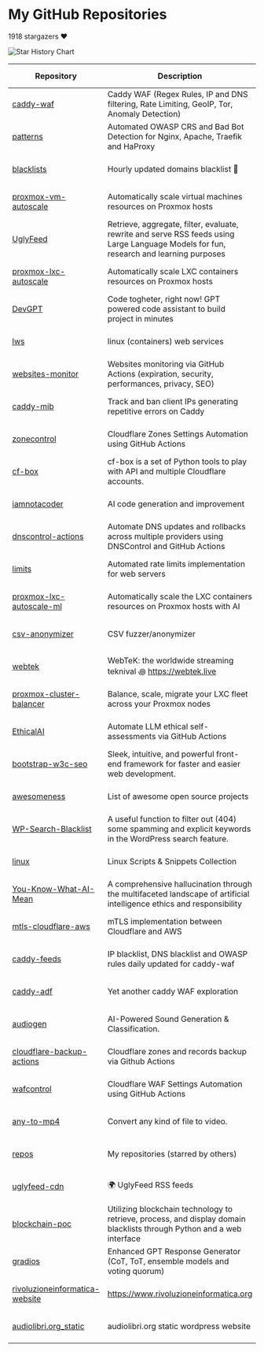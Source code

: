 # My GitHub Repositories

1918 stargazers ❤️

![Star History Chart](https://api.star-history.com/svg?repos=fabriziosalmi/caddy-waf,fabriziosalmi/patterns,fabriziosalmi/blacklists,fabriziosalmi/proxmox-vm-autoscale,fabriziosalmi/UglyFeed,fabriziosalmi/proxmox-lxc-autoscale,fabriziosalmi/DevGPT,fabriziosalmi/lws,fabriziosalmi/websites-monitor,fabriziosalmi/caddy-mib&type=Date&theme=dark)

| Repository | Description | Stars | Forks | Commits | Contributors | Last Update | Avg. Issue Resolution |
|---|---|---|---|---|---|---|---|
| [caddy-waf](https://github.com/fabriziosalmi/caddy-waf) | Caddy WAF (Regex Rules, IP and DNS filtering, Rate Limiting, GeoIP, Tor, Anomaly Detection) | 445 | 16 | 570 | 4 | ![Last Update](https://img.shields.io/badge/yesterday-brightgreen) | ![Avg. Issue Resolution](https://img.shields.io/badge/1d%2017h%2030m%202s-blue) |
| [patterns](https://github.com/fabriziosalmi/patterns) | Automated OWASP CRS and Bad Bot Detection for Nginx, Apache, Traefik and HaProxy | 257 | 3 | 261 | 5 | ![Last Update](https://img.shields.io/badge/3%20days%20ago-brightgreen) | ![Avg. Issue Resolution](https://img.shields.io/badge/6d%2015h%2039m%2016s-blue) |
| [blacklists](https://github.com/fabriziosalmi/blacklists) | Hourly updated domains blacklist 🚫  | 243 | 14 | 27793 | 4 | ![Last Update](https://img.shields.io/badge/8%20minutes%20ago-brightgreen) | ![Avg. Issue Resolution](https://img.shields.io/badge/29d%2014h%205m%2040s-blue) |
| [proxmox-vm-autoscale](https://github.com/fabriziosalmi/proxmox-vm-autoscale) | Automatically scale virtual machines resources on Proxmox hosts | 225 | 13 | 109 | 5 | ![Last Update](https://img.shields.io/badge/2%20hours%20ago-brightgreen) | ![Avg. Issue Resolution](https://img.shields.io/badge/16d%206h%208m%2036s-blue) |
| [UglyFeed](https://github.com/fabriziosalmi/UglyFeed) | Retrieve, aggregate, filter, evaluate, rewrite and serve RSS feeds using Large Language Models for fun, research and learning purposes | 220 | 8 | 842 | 3 | ![Last Update](https://img.shields.io/badge/yesterday-brightgreen) | ![Avg. Issue Resolution](https://img.shields.io/badge/44d%2020h%2047m%2038s-blue) |
| [proxmox-lxc-autoscale](https://github.com/fabriziosalmi/proxmox-lxc-autoscale) | Automatically scale LXC containers resources on Proxmox hosts | 176 | 6 | 630 | 2 | ![Last Update](https://img.shields.io/badge/yesterday-brightgreen) | ![Avg. Issue Resolution](https://img.shields.io/badge/18d%2013h%2057m%2012s-blue) |
| [DevGPT](https://github.com/fabriziosalmi/DevGPT) | Code togheter, right now! GPT powered code assistant to build project in minutes | 63 | 6 | 37 | 1 | ![Last Update](https://img.shields.io/badge/1%20weeks%20ago-brightgreen) | ![Avg. Issue Resolution](https://img.shields.io/badge/No%20Issues-blue) |
| [lws](https://github.com/fabriziosalmi/lws) | linux (containers) web services | 50 | 5 | 96 | 2 | ![Last Update](https://img.shields.io/badge/34%20minutes%20ago-brightgreen) | ![Avg. Issue Resolution](https://img.shields.io/badge/No%20Issues-blue) |
| [websites-monitor](https://github.com/fabriziosalmi/websites-monitor) | Websites monitoring via GitHub Actions (expiration, security, performances, privacy, SEO) | 42 | 17 | 773 | 3 | ![Last Update](https://img.shields.io/badge/18%20hours%20ago-brightgreen) | ![Avg. Issue Resolution](https://img.shields.io/badge/298d%204h%2023m%2011s-blue) |
| [caddy-mib](https://github.com/fabriziosalmi/caddy-mib) | Track and ban client IPs generating repetitive errors on Caddy | 25 | 3 | 71 | 2 | ![Last Update](https://img.shields.io/badge/6%20days%20ago-brightgreen) | ![Avg. Issue Resolution](https://img.shields.io/badge/No%20Issues-blue) |
| [zonecontrol](https://github.com/fabriziosalmi/zonecontrol) | Cloudflare Zones Settings Automation using GitHub Actions | 25 | 2 | 90 | 2 | ![Last Update](https://img.shields.io/badge/1%20weeks%20ago-brightgreen) | ![Avg. Issue Resolution](https://img.shields.io/badge/No%20Issues-blue) |
| [cf-box](https://github.com/fabriziosalmi/cf-box) | cf-box is a set of Python tools to play with API and multiple Cloudflare accounts. | 20 | 3 | 66 | 3 | ![Last Update](https://img.shields.io/badge/1%20weeks%20ago-brightgreen) | ![Avg. Issue Resolution](https://img.shields.io/badge/No%20Issues-blue) |
| [iamnotacoder](https://github.com/fabriziosalmi/iamnotacoder) | AI code generation and improvement | 20 | 1 | 109 | 1 | ![Last Update](https://img.shields.io/badge/3%20hours%20ago-brightgreen) | ![Avg. Issue Resolution](https://img.shields.io/badge/No%20Issues-blue) |
| [dnscontrol-actions](https://github.com/fabriziosalmi/dnscontrol-actions) | Automate DNS updates and rollbacks across multiple providers using DNSControl and GitHub Actions | 15 | 3 | 25 | 1 | ![Last Update](https://img.shields.io/badge/6%20days%20ago-brightgreen) | ![Avg. Issue Resolution](https://img.shields.io/badge/No%20Issues-blue) |
| [limits](https://github.com/fabriziosalmi/limits) | Automated rate limits implementation for web servers | 15 | 2 | 41 | 1 | ![Last Update](https://img.shields.io/badge/2%20weeks%20ago-brightgreen) | ![Avg. Issue Resolution](https://img.shields.io/badge/No%20Issues-blue) |
| [proxmox-lxc-autoscale-ml](https://github.com/fabriziosalmi/proxmox-lxc-autoscale-ml) | Automatically scale the LXC containers resources on Proxmox hosts with AI | 13 | 3 | 93 | 3 | ![Last Update](https://img.shields.io/badge/yesterday-brightgreen) | ![Avg. Issue Resolution](https://img.shields.io/badge/No%20Issues-blue) |
| [csv-anonymizer](https://github.com/fabriziosalmi/csv-anonymizer) | CSV fuzzer/anonymizer | 10 | 0 | 28 | 1 | ![Last Update](https://img.shields.io/badge/6%20days%20ago-brightgreen) | ![Avg. Issue Resolution](https://img.shields.io/badge/No%20Issues-blue) |
| [webtek](https://github.com/fabriziosalmi/webtek) | WebTeK: the worldwide streaming teknival ꩜ https://webtek.live | 8 | 4 | 500 | 6 | ![Last Update](https://img.shields.io/badge/6%20days%20ago-brightgreen) | ![Avg. Issue Resolution](https://img.shields.io/badge/266d%201h%2023m%203s-blue) |
| [proxmox-cluster-balancer](https://github.com/fabriziosalmi/proxmox-cluster-balancer) | Balance, scale, migrate your LXC fleet across your Proxmox nodes | 6 | 2 | 21 | 1 | ![Last Update](https://img.shields.io/badge/2%20weeks%20ago-brightgreen) | ![Avg. Issue Resolution](https://img.shields.io/badge/No%20Issues-blue) |
| [EthicalAI](https://github.com/fabriziosalmi/EthicalAI) | Automate LLM ethical self-assessments via GitHub Actions | 6 | 1 | 60 | 2 | ![Last Update](https://img.shields.io/badge/yesterday-brightgreen) | ![Avg. Issue Resolution](https://img.shields.io/badge/399d%2013h%2022s-blue) |
| [bootstrap-w3c-seo](https://github.com/fabriziosalmi/bootstrap-w3c-seo) | Sleek, intuitive, and powerful front-end framework for faster and easier web development. | 5 | 2 | 3592 | 257 | ![Last Update](https://img.shields.io/badge/1%20years%20ago-brightgreen) | ![Avg. Issue Resolution](https://img.shields.io/badge/No%20Issues-blue) |
| [awesomeness](https://github.com/fabriziosalmi/awesomeness) | List of awesome open source projects | 4 | 0 | 28 | 1 | ![Last Update](https://img.shields.io/badge/3%20weeks%20ago-brightgreen) | ![Avg. Issue Resolution](https://img.shields.io/badge/No%20Issues-blue) |
| [WP-Search-Blacklist](https://github.com/fabriziosalmi/WP-Search-Blacklist) | A useful function to filter out (404) some spamming and explicit keywords in the WordPress search feature. | 3 | 3 | 8 | 1 | ![Last Update](https://img.shields.io/badge/1%20years%20ago-brightgreen) | ![Avg. Issue Resolution](https://img.shields.io/badge/No%20Issues-blue) |
| [linux](https://github.com/fabriziosalmi/linux) | Linux Scripts & Snippets Collection | 3 | 0 | 86 | 1 | ![Last Update](https://img.shields.io/badge/1%20weeks%20ago-brightgreen) | ![Avg. Issue Resolution](https://img.shields.io/badge/No%20Issues-blue) |
| [You-Know-What-AI-Mean](https://github.com/fabriziosalmi/You-Know-What-AI-Mean) | A comprehensive hallucination through the multifaceted landscape of artificial intelligence ethics and responsibility | 3 | 0 | 135 | 2 | ![Last Update](https://img.shields.io/badge/5%20months%20ago-brightgreen) | ![Avg. Issue Resolution](https://img.shields.io/badge/No%20Issues-blue) |
| [mtls-cloudflare-aws](https://github.com/fabriziosalmi/mtls-cloudflare-aws) | mTLS implementation between Cloudflare and AWS | 2 | 1 | 45 | 1 | ![Last Update](https://img.shields.io/badge/1%20weeks%20ago-brightgreen) | ![Avg. Issue Resolution](https://img.shields.io/badge/No%20Issues-blue) |
| [caddy-feeds](https://github.com/fabriziosalmi/caddy-feeds) | IP blacklist, DNS blacklist and OWASP rules daily updated for caddy-waf | 2 | 0 | 61 | 2 | ![Last Update](https://img.shields.io/badge/3%20weeks%20ago-brightgreen) | ![Avg. Issue Resolution](https://img.shields.io/badge/No%20Issues-blue) |
| [caddy-adf](https://github.com/fabriziosalmi/caddy-adf) | Yet another caddy WAF exploration | 2 | 0 | 100 | 1 | ![Last Update](https://img.shields.io/badge/3%20weeks%20ago-brightgreen) | ![Avg. Issue Resolution](https://img.shields.io/badge/No%20Issues-blue) |
| [audiogen](https://github.com/fabriziosalmi/audiogen) | AI-Powered Sound Generation & Classification. | 1 | 1 | 13 | 1 | ![Last Update](https://img.shields.io/badge/1%20weeks%20ago-brightgreen) | ![Avg. Issue Resolution](https://img.shields.io/badge/No%20Issues-blue) |
| [cloudflare-backup-actions](https://github.com/fabriziosalmi/cloudflare-backup-actions) | Cloudflare zones and records backup via Github Actions | 1 | 1 | 12 | 1 | ![Last Update](https://img.shields.io/badge/1%20weeks%20ago-brightgreen) | ![Avg. Issue Resolution](https://img.shields.io/badge/538d%205h%206m%2011s-blue) |
| [wafcontrol](https://github.com/fabriziosalmi/wafcontrol) | Cloudflare WAF Settings Automation using GitHub Actions | 1 | 1 | 59 | 1 | ![Last Update](https://img.shields.io/badge/3%20weeks%20ago-brightgreen) | ![Avg. Issue Resolution](https://img.shields.io/badge/No%20Issues-blue) |
| [any-to-mp4](https://github.com/fabriziosalmi/any-to-mp4) | Convert any kind of file to video. | 1 | 1 | 147 | 2 | ![Last Update](https://img.shields.io/badge/6%20months%20ago-brightgreen) | ![Avg. Issue Resolution](https://img.shields.io/badge/No%20Issues-blue) |
| [repos](https://github.com/fabriziosalmi/repos) | My repositories (starred by others) | 1 | 0 | 393 | 2 | ![Last Update](https://img.shields.io/badge/2%20minutes%20ago-brightgreen) | ![Avg. Issue Resolution](https://img.shields.io/badge/No%20Issues-blue) |
| [uglyfeed-cdn](https://github.com/fabriziosalmi/uglyfeed-cdn) | 🌍 UglyFeed RSS feeds | 1 | 0 | 619 | 2 | ![Last Update](https://img.shields.io/badge/17%20hours%20ago-brightgreen) | ![Avg. Issue Resolution](https://img.shields.io/badge/No%20Issues-blue) |
| [blockchain-poc](https://github.com/fabriziosalmi/blockchain-poc) | Utilizing blockchain technology to retrieve, process, and display domain blacklists through Python and a web interface | 1 | 0 | 16 | 1 | ![Last Update](https://img.shields.io/badge/1%20weeks%20ago-brightgreen) | ![Avg. Issue Resolution](https://img.shields.io/badge/506d%201h%2059m%2041s-blue) |
| [gradios](https://github.com/fabriziosalmi/gradios) | Enhanced GPT Response Generator (CoT, ToT, ensemble models and voting quorum) | 1 | 0 | 5 | 1 | ![Last Update](https://img.shields.io/badge/1%20weeks%20ago-brightgreen) | ![Avg. Issue Resolution](https://img.shields.io/badge/No%20Issues-blue) |
| [rivoluzioneinformatica-website](https://github.com/fabriziosalmi/rivoluzioneinformatica-website) | https://www.rivoluzioneinformatica.org | 1 | 0 | 41 | 1 | ![Last Update](https://img.shields.io/badge/5%20months%20ago-brightgreen) | ![Avg. Issue Resolution](https://img.shields.io/badge/No%20Issues-blue) |
| [audiolibri.org_static](https://github.com/fabriziosalmi/audiolibri.org_static) | audiolibri.org static wordpress website | 1 | 0 | 17 | 1 | ![Last Update](https://img.shields.io/badge/1%20years%20ago-brightgreen) | ![Avg. Issue Resolution](https://img.shields.io/badge/No%20Issues-blue) |

